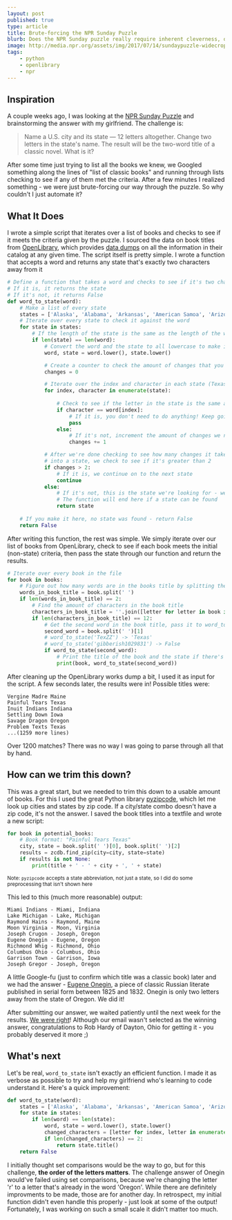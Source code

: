 ```yaml
---
layout: post
published: true
type: article
title: Brute-forcing the NPR Sunday Puzzle
blurb: Does the NPR Sunday puzzle really require inherent cleverness, or just the ability to code? Are they one and the same?
image: http://media.npr.org/assets/img/2017/07/14/sundaypuzzle-widecrop_wide-8b3d72cd8e503c6fad20ce59a69452b623a792b6-s1600-c85.jpg
tags:
    - python
    - openlibrary
    - npr
---
```


## Inspiration

A couple weeks ago, I was looking at the [NPR Sunday Puzzle](http://www.npr.org/2017/07/16/537225382/sunday-puzzle-wehn-wrods-get-rearearngd) and brainstorming the answer with my girlfriend. The challenge is:

> Name a U.S. city and its state — 12 letters altogether. Change two letters in the state's name. The result will be the two-word title of a classic novel. What is it?

After some time just trying to list all the books we knew, we Googled something along the lines of "list of classic books" and running through lists checking to see if any of them met the criteria. After a few minutes I realized something - we were just brute-forcing our way through the puzzle. So why couldn't I just automate it?

## What It Does

I wrote a simple script that iterates over a list of books and checks to see if it meets the criteria given by the puzzle. I sourced the data on book titles from [OpenLibrary](http://openlibrary.org), which provides [data dumps](https://openlibrary.org/developers/dumps) on all the information in their catalog at any given time. The script itself is pretty simple. I wrote a function that accepts a word and returns any state that's exactly two characters away from it

```python
# Define a function that takes a word and checks to see if it's two characters away from a state
# If it is, it returns the state
# If it's not, it returns False
def word_to_state(word):
	# Make a list of every state
	states = ['Alaska', 'Alabama', 'Arkansas', 'American Samoa', 'Arizona', 'California', 'Colorado', 'Connecticut', 'District of Columbia', 'Delaware', 'Florida', 'Georgia', 'Guam', 'Hawaii', 'Iowa', 'Idaho', 'Illinois', 'Indiana', 'Kansas', 'Kentucky', 'Louisiana', 'Massachusetts', 'Maryland', 'Maine', 'Michigan', 'Minnesota', 'Missouri', 'Northern Mariana Islands', 'Mississippi', 'Montana', 'National', 'North Carolina', 'North Dakota', 'Nebraska', 'New Hampshire', 'New Jersey', 'New Mexico', 'Nevada', 'New York', 'Ohio', 'Oklahoma', 'Oregon', 'Pennsylvania', 'Puerto Rico', 'Rhode Island', 'South Carolina', 'South Dakota', 'Tennessee', 'Texas', 'Utah', 'Virginia', 'Virgin Islands', 'Vermont', 'Washington', 'Wisconsin', 'West Virginia', 'Wyoming']
	# Iterate over every state to check it against the word
	for state in states:
		# If the length of the state is the same as the length of the word...
		if len(state) == len(word):
			# Convert the word and the state to all lowercase to make it easier to compare them
			word, state = word.lower(), state.lower()

			# Create a counter to check the amount of changes that you make to the word
			changes = 0

			# Iterate over the index and character in each state (Texas -> (0, T) (1, E) (2, X) (3, A), (4, S))
			for index, character in enumerate(state):
				
				# Check to see if the letter in the state is the same as the letter in that position of the word
				if character == word[index]:
					# If it is, you don't need to do anything! Keep going
					pass
				else:
					# If it's not, increment the amount of changes we need to turn the state into the word
					changes += 1

			# After we're done checking to see how many changes it takes to turn a word 
			# into a state, we check to see if it's greater than 2
			if changes > 2:
				# If it is, we continue on to the next state
				continue
			else:
				# If it's not, this is the state we're looking for - we return the state
				# The function will end here if a state can be found
				return state
	
	# If you make it here, no state was found - return False
	return False
```

After writing this function, the rest was simple. We simply iterate over our list of books from OpenLibrary, check to see if each book meets the initial (non-state) criteria, then pass the state through our function and return the results.

```python
# Iterate over every book in the file
for book in books:
	# Figure out how many words are in the books title by splitting the title 
	words_in_book_title = book.split(' ')
	if len(words_in_book_title) == 2:
		# Find the amount of characters in the book title
		characters_in_book_title = ''.join([letter for letter in book if letter.isalpha()]) # 'Infinite Jest' -> 'InfiniteJest'
		if len(characters_in_book_title) == 12:
            # Get the second word in the book title, pass it to word_to_state
			second_word = book.split(' ')[1]
			# word_to_state('TexZZ') -> 'Texas'
			# word_to_state('gibberish1029831') -> False
			if word_to_state(second_word):
				# Print the title of the book and the state if there's a match
				print(book, word_to_state(second_word))
```

After cleaning up the OpenLibrary works dump a bit, I used it as input for the script. A few seconds later, the results were in! Possible titles were:

```
Vergine Madre Maine
Painful Tears Texas
Inuit Indians Indiana
Settling Down Iowa
Savage Dragon Oregon
Problem Texts Texas
...(1259 more lines)
```

Over 1200 matches? There was no way I was going to parse through all that by hand.

## How can we trim this down?

This was a great start, but we needed to trim this down to a usable amount of books. For this I used the great Python library [pyzipcode](https://github.com/fdintino/pyzipcode), which let me look up cities and states by zip code. If a city/state combo doesn't have a zip code, it's not the answer. I saved the book titles into a textfile and wrote a new script:

```python
for book in potential_books:
	# Book format: "Painful Tears Texas"
	city, state = book.split(' ')[0], book.split(' ')[2]
	results = zcdb.find_zip(city=city, state=state)
	if results is not None:
		print(title + ' - ' + city + ', ' + state)
```
<sup>Note: `pyzipcode` accepts a state abbreviation, not just a state, so I did do some preprocessing that isn't shown here</sup>

This led to this (much more reasonable) output:

```
Miami Indians - Miami, Indiana
Lake Michigan - Lake, Michigan
Raymond Hains - Raymond, Maine
Moon Virginia - Moon, Virginia
Joseph Crugon - Joseph, Oregon
Eugene Onegin - Eugene, Oregon
Richmond Whig - Richmond, Ohio
Columbus Ohio - Columbus, Ohio
Garrison Town - Garrison, Iowa
Joseph Gregor - Joseph, Oregon
```

A little Google-fu (just to confirm which title was a classic book) later and we had the answer - [Eugene Onegin](https://en.wikipedia.org/wiki/Eugene_Onegin), a piece of classic Russian literate published in serial form between 1825 and 1832. Onegin is only two letters away from the state of Oregon. We did it!

After submitting our answer, we waited patiently until the next week for the results. [We were right](http://www.npr.org/2017/07/23/538343376/sunday-puzzle-same-sound-different-meaning)! Although our email wasn't selected as the winning answer, congratulations to Rob Hardy of Dayton, Ohio for getting it - you probably deserved it more ;)

## What's next

Let's be real, `word_to_state` isn't exactly an efficient function. I made it as verbose as possible to try and help my girlfriend who's learning to code understand it. Here's a quick improvement:

```python
def word_to_state(word):
	states = ['Alaska', 'Alabama', 'Arkansas', 'American Samoa', 'Arizona', 'California', 'Colorado', 'Connecticut', 'District of Columbia', 'Delaware', 'Florida', 'Georgia', 'Guam', 'Hawaii', 'Iowa', 'Idaho', 'Illinois', 'Indiana', 'Kansas', 'Kentucky', 'Louisiana', 'Massachusetts', 'Maryland', 'Maine', 'Michigan', 'Minnesota', 'Missouri', 'Northern Mariana Islands', 'Mississippi', 'Montana', 'National', 'North Carolina', 'North Dakota', 'Nebraska', 'New Hampshire', 'New Jersey', 'New Mexico', 'Nevada', 'New York', 'Ohio', 'Oklahoma', 'Oregon', 'Pennsylvania', 'Puerto Rico', 'Rhode Island', 'South Carolina', 'South Dakota', 'Tennessee', 'Texas', 'Utah', 'Virginia', 'Virgin Islands', 'Vermont', 'Washington', 'Wisconsin', 'West Virginia', 'Wyoming']
	for state in states:
		if len(word) == len(state):
			word, state = word.lower(), state.lower()
			changed_characters = [letter for index, letter in enumerate(word) if state[index] != letter]
			if len(changed_characters) == 2:
				return state.title()
	return False
```

I initially thought set comparisons would be the way to go, but for this challenge, **the order of the letters matters**. The challenge answer of Onegin would've failed using set comparisons, because we're changing the letter 'r' to a letter that's already in the word 'Oregon'. While there are definitely improvments to be made, those are for another day. In retrospect, my initial function didn't even handle this properly - just look at some of the output! Fortunately, I was working on such a small scale it didn't matter too much.